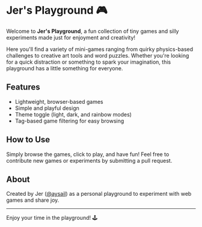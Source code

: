 # Jer's Playground 🎮

Welcome to **Jer's Playground**, a fun collection of tiny games and silly experiments made just for enjoyment and creativity! 

Here you'll find a variety of mini-games ranging from quirky physics-based challenges to creative art tools and word puzzles. Whether you're looking for a quick distraction or something to spark your imagination, this playground has a little something for everyone.

## Features
- Lightweight, browser-based games
- Simple and playful design
- Theme toggle (light, dark, and rainbow modes)
- Tag-based game filtering for easy browsing

## How to Use
Simply browse the games, click to play, and have fun! Feel free to contribute new games or experiments by submitting a pull request.

## About
Created by Jer ([@aysail](https://github.com/aysail)) as a personal playground to experiment with web games and share joy.

---

Enjoy your time in the playground! 🕹️


